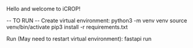 Hello and welcome to iCROP!

-- TO RUN --
Create virtual environment:
python3 -m venv venv
source venv/bin/activate
pip3 install -r requirements.txt

Run (May need to restart virtual environment):
fastapi run
